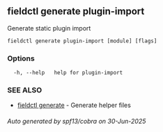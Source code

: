 ## fieldctl generate plugin-import

Generate static plugin import

```
fieldctl generate plugin-import [module] [flags]
```

### Options

```
  -h, --help   help for plugin-import
```

### SEE ALSO

* [fieldctl generate](fieldctl_generate.md)	 - Generate helper files

###### Auto generated by spf13/cobra on 30-Jun-2025
